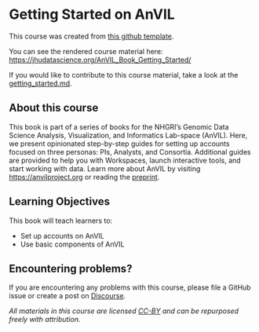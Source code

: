 # Getting Started on AnVIL

This course was created from [this github template](https://github.com/jhudsl/DaSL_Course_Template_Bookdown).

You can see the rendered course material here: https://jhudatascience.org/AnVIL_Book_Getting_Started/

If you would like to contribute to this course material, take a look at the [getting_started.md](./getting_started.md).

## About this course

This book is part of a series of books for the NHGRI’s Genomic Data Science Analysis, Visualization, and Informatics Lab-space (AnVIL).  Here, we present opinionated step-by-step guides for setting up accounts focused on three personas: PIs, Analysts, and Consortia. Additional guides are provided to help you with Workspaces, launch interactive tools, and start working with data.  Learn more about AnVIL by visiting https://anvilproject.org or reading the [preprint](https://www.biorxiv.org/content/10.1101/2021.04.22.436044v1).

## Learning Objectives

This book will teach learners to:  

- Set up accounts on AnVIL
- Use basic components of AnVIL

## Encountering problems?

If you are encountering any problems with this course, please file a GitHub issue or create a post on [Discourse](https://help.anvilproject.org/).

_All materials in this course are licensed [CC-BY](https://tldrlegal.com/license/creative-commons-attribution-(cc)) and can be repurposed freely with attribution._
